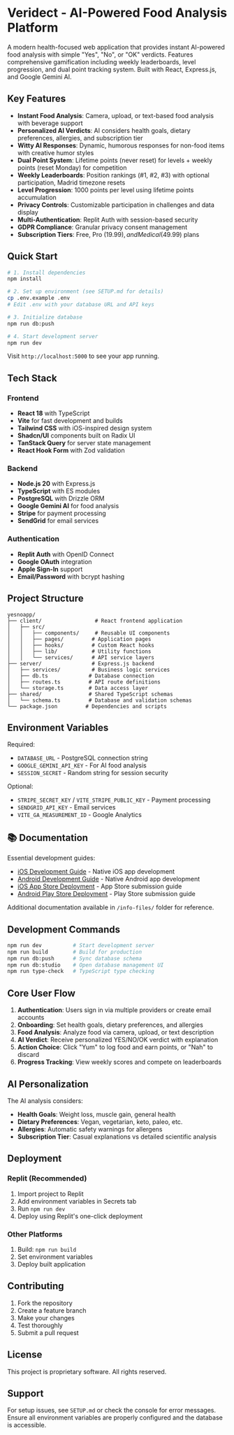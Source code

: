 # Veridect - AI-Powered Food Analysis Platform

A modern health-focused web application that provides instant AI-powered food analysis with simple "Yes", "No", or "OK" verdicts. Features comprehensive gamification including weekly leaderboards, level progression, and dual point tracking system. Built with React, Express.js, and Google Gemini AI.

## Key Features

- **Instant Food Analysis**: Camera, upload, or text-based food analysis with beverage support
- **Personalized AI Verdicts**: AI considers health goals, dietary preferences, allergies, and subscription tier
- **Witty AI Responses**: Dynamic, humorous responses for non-food items with creative humor styles
- **Dual Point System**: Lifetime points (never reset) for levels + weekly points (reset Monday) for competition
- **Weekly Leaderboards**: Position rankings (#1, #2, #3) with optional participation, Madrid timezone resets
- **Level Progression**: 1000 points per level using lifetime points accumulation
- **Privacy Controls**: Customizable participation in challenges and data display
- **Multi-Authentication**: Replit Auth with session-based security
- **GDPR Compliance**: Granular privacy consent management
- **Subscription Tiers**: Free, Pro ($19.99), and Medical ($49.99) plans

## Quick Start

```bash
# 1. Install dependencies
npm install

# 2. Set up environment (see SETUP.md for details)
cp .env.example .env
# Edit .env with your database URL and API keys

# 3. Initialize database
npm run db:push

# 4. Start development server
npm run dev
```

Visit `http://localhost:5000` to see your app running.

## Tech Stack

### Frontend
- **React 18** with TypeScript
- **Vite** for fast development and builds
- **Tailwind CSS** with iOS-inspired design system
- **Shadcn/UI** components built on Radix UI
- **TanStack Query** for server state management
- **React Hook Form** with Zod validation

### Backend
- **Node.js 20** with Express.js
- **TypeScript** with ES modules
- **PostgreSQL** with Drizzle ORM
- **Google Gemini AI** for food analysis
- **Stripe** for payment processing
- **SendGrid** for email services

### Authentication
- **Replit Auth** with OpenID Connect
- **Google OAuth** integration
- **Apple Sign-In** support
- **Email/Password** with bcrypt hashing

## Project Structure

```
yesnoapp/
├── client/                 # React frontend application
│   ├── src/
│   │   ├── components/     # Reusable UI components
│   │   ├── pages/         # Application pages
│   │   ├── hooks/         # Custom React hooks
│   │   ├── lib/           # Utility functions
│   │   └── services/      # API service layers
├── server/                # Express.js backend
│   ├── services/          # Business logic services
│   ├── db.ts             # Database connection
│   ├── routes.ts         # API route definitions
│   └── storage.ts        # Data access layer
├── shared/               # Shared TypeScript schemas
│   └── schema.ts         # Database and validation schemas
└── package.json         # Dependencies and scripts
```

## Environment Variables

Required:
- `DATABASE_URL` - PostgreSQL connection string
- `GOOGLE_GEMINI_API_KEY` - For AI food analysis
- `SESSION_SECRET` - Random string for session security

Optional:
- `STRIPE_SECRET_KEY` / `VITE_STRIPE_PUBLIC_KEY` - Payment processing
- `SENDGRID_API_KEY` - Email services
- `VITE_GA_MEASUREMENT_ID` - Google Analytics

## 📚 Documentation

Essential development guides:

- [iOS Development Guide](./ios-development-guide.md) - Native iOS app development
- [Android Development Guide](./android-development-guide.md) - Native Android app development  
- [iOS App Store Deployment](./ios-appstore-deployment-guide.md) - App Store submission guide
- [Android Play Store Deployment](./android-playstore-deployment-guide.md) - Play Store submission guide

Additional documentation available in `/info-files/` folder for reference.

## Development Commands

```bash
npm run dev          # Start development server
npm run build        # Build for production
npm run db:push      # Sync database schema
npm run db:studio    # Open database management UI
npm run type-check   # TypeScript type checking
```

## Core User Flow

1. **Authentication**: Users sign in via multiple providers or create email accounts
2. **Onboarding**: Set health goals, dietary preferences, and allergies
3. **Food Analysis**: Analyze food via camera, upload, or text description
4. **AI Verdict**: Receive personalized YES/NO/OK verdict with explanation
5. **Action Choice**: Click "Yum" to log food and earn points, or "Nah" to discard
6. **Progress Tracking**: View weekly scores and compete on leaderboards

## AI Personalization

The AI analysis considers:
- **Health Goals**: Weight loss, muscle gain, general health
- **Dietary Preferences**: Vegan, vegetarian, keto, paleo, etc.
- **Allergies**: Automatic safety warnings for allergens
- **Subscription Tier**: Casual explanations vs detailed scientific analysis

## Deployment

### Replit (Recommended)
1. Import project to Replit
2. Add environment variables in Secrets tab
3. Run `npm run dev`
4. Deploy using Replit's one-click deployment

### Other Platforms
1. Build: `npm run build`
2. Set environment variables
3. Deploy built application

## Contributing

1. Fork the repository
2. Create a feature branch
3. Make your changes
4. Test thoroughly
5. Submit a pull request

## License

This project is proprietary software. All rights reserved.

## Support

For setup issues, see `SETUP.md` or check the console for error messages. Ensure all environment variables are properly configured and the database is accessible.